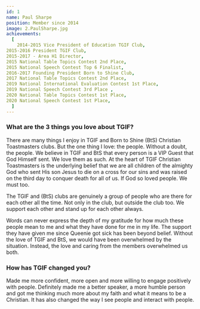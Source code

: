```yaml
---
id: 1
name: Paul Sharpe
position: Member since 2014
image: 2.PaulSharpe.jpg
achievements:
  [
    2014-2015 Vice President of Education TGIF Club,
2015-2016 President TGIF Club,
2015-2017 - Area H1 Director,
2015 National Table Topics Contest 2nd Place,
2015 National Speech Contest Top 6 Finalist,
2016-2017 Founding President Born to Shine Club,
2017 National Table Topics Contest 2nd Place,
2019 National International Evaluation Contest 1st Place,
2019 National Speech Contest 3rd Place ,
2020 National Table Topics Contest 1st Place,
2020 National Speech Contest 1st Place, 
  ]
---
```


### What are the 3 things you love about TGIF?

There are many things I enjoy in TGIF and Born to Shine (BtS) Christian Toastmasters clubs. But the one thing I love: the people. Without a doubt, the people. We believe in TGIF and BtS that every person is a VIP Guest that God Himself sent. We love them as such. At the heart of TGIF Christian Toastmasters is the underlying belief that we are all children of the almighty God who sent His son Jesus to die on a cross for our sins and was raised on the third day to conquer death for all of us. If God so loved people. We must too.

The TGIF and (BtS) clubs are genuinely a group of people who are there for each other all the time. Not only in the club, but outside the club too. We support each other and stand up for each other always.

Words can never express the depth of my gratitude for how much these people mean to me and what they have done for me in my life. The support they have given me since Queenie got sick has been beyond belief. Without the love of TGIF and BtS, we would have been overwhelmed by the situation. Instead, the love and caring from the members overwhelmed us both.

### How has TGIF changed you?

Made me more confident, more open and more willing to engage positively with people. Definitely made me a better speaker, a more humble person and got me thinking much more about my faith and what it means to be a Christian. It has also changed the way I see people and interact with people.
